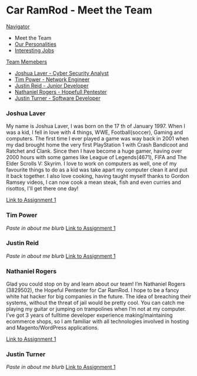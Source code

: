 # Car RamRod - Meet the Team

<style type="text/css">
img[src*="#face"] {
   width:25%;
   float:right;
   margin:10px;
}

<!-- Styling in Markdown is essentially non-existent. Use inline style tags to customise the page further, or create 
a custom jekyll theme. -->
</style>

[Navigator](./README.md)
- Meet the Team
- [Our Personalities](./personalities.md)
- [Interesting Jobs](./jobs.md)

[Team Memebers](#)
- [Joshua Laver - Cyber Security Analyst](#joshualaver)
- [Tim Power - Network Engineer](#timpower)
- [Justin Reid - Junior Developer](#justinreid)
- [Nathaniel Rogers - Hopefull Pentester](#nathanielrogers)
- [Justin Turner - Software Developer](#justinturner)

### Joshua Laver
My name is Joshua Laver, I was born on the 17 th of January 1997. When I was a kid, I fell in love with 4 things, WWE, Football(soccer), Gaming and computers. The first time I ever played a game was way back in 2001 when my dad brought home the very first PlayStation 1 with Crash Bandicoot and Ratchet and Clank. Since then I have become a huge gamer, having over 2000 hours with some games like League of Legends(4671), FIFA and The Elder Scrolls V: Skyrim. I love to work on computers as well, one of my favourite things to do as a kid was take apart my computer clean it and put it back together. I also love cooking, having taught myself thanks to Gordon Ramsey videos, I can now cook a mean steak, fish and even curries and risottos, I'll get there one day!

[Link to Assignment 1](https://lavren55.github.io/index.html)

### Tim Power
*Paste in about me blurb*
[Link to Assignment 1](https://timpower90.github.io)

### Justin Reid
*Paste in about me blurb*
[Link to Assignment 1](https://jayarghargh.github.io/)

### Nathaniel Rogers
Glad you could stop on by and learn about our team! I’m Nathaniel Rogers (3829502), the Hopeful Pentester for Car RamRod. I hope to be a fancy white hat hacker for big companies in the future. The idea of breaching their systems, without the threat of jail would be pretty cool. You can catch me playing my guitar or jumping on trampolines when I’m not at my computer. I’ve got 3 years of fulltime developer experience making/maintaining ecommerce shops, so I am familiar with all technologies involved in hosting and Magento/WordPress applications.

[Link to Assignment 1](https://pivitparkour94.github.io/rmit-intro2it-a1/)

### Justin Turner
*Paste in about me blurb*
[Link to Assignment 1](https://jtcodegod.github.io/)



